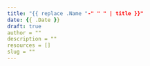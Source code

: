 ```yaml
---
title: "{{ replace .Name "-" " " | title }}"
date: {{ .Date }}
draft: true
author = ""
description = ""
resources = []
slug = ""
---
```


